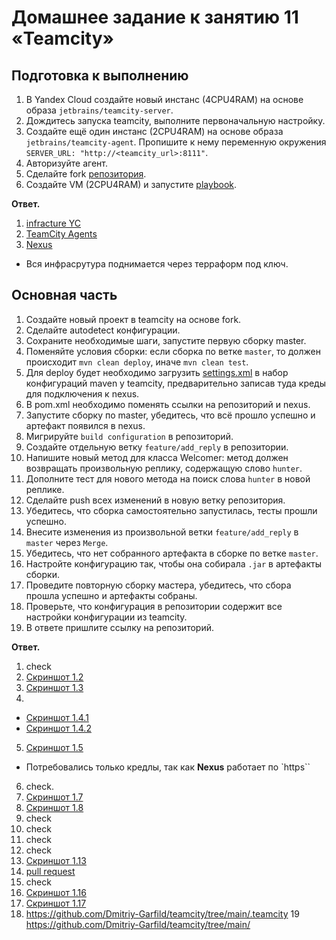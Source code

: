 # Домашнее задание к занятию 11 «Teamcity»


## Подготовка к выполнению

1. В Yandex Cloud создайте новый инстанс (4CPU4RAM) на основе образа `jetbrains/teamcity-server`.
2. Дождитесь запуска teamcity, выполните первоначальную настройку.
3. Создайте ещё один инстанс (2CPU4RAM) на основе образа `jetbrains/teamcity-agent`. Пропишите к нему переменную окружения `SERVER_URL: "http://<teamcity_url>:8111"`.
4. Авторизуйте агент.
5. Сделайте fork [репозитория](https://github.com/aragastmatb/example-teamcity).
6. Создайте VM (2CPU4RAM) и запустите [playbook](./infrastructure).

**Ответ.**
1. [infracture YC](screenshots/image_1.jpg)
2. [TeamCity Agents](screenshots/image_2.jpg)
3. [Nexus](screenshots/image_3.jpg)
- Вся инфрасрутура поднимается через терраформ под ключ.

## Основная часть

1. Создайте новый проект в teamcity на основе fork.
2. Сделайте autodetect конфигурации.
3. Сохраните необходимые шаги, запустите первую сборку master.
4. Поменяйте условия сборки: если сборка по ветке `master`, то должен происходит `mvn clean deploy`, иначе `mvn clean test`.
5. Для deploy будет необходимо загрузить [settings.xml](./teamcity/settings.xml) в набор конфигураций maven у teamcity, предварительно записав туда креды для подключения к nexus.
6. В pom.xml необходимо поменять ссылки на репозиторий и nexus.
7. Запустите сборку по master, убедитесь, что всё прошло успешно и артефакт появился в nexus.
8. Мигрируйте `build configuration` в репозиторий.
9. Создайте отдельную ветку `feature/add_reply` в репозитории.
10. Напишите новый метод для класса Welcomer: метод должен возвращать произвольную реплику, содержащую слово `hunter`.
11. Дополните тест для нового метода на поиск слова `hunter` в новой реплике.
12. Сделайте push всех изменений в новую ветку репозитория.
13. Убедитесь, что сборка самостоятельно запустилась, тесты прошли успешно.
14. Внесите изменения из произвольной ветки `feature/add_reply` в `master` через `Merge`.
15. Убедитесь, что нет собранного артефакта в сборке по ветке `master`.
16. Настройте конфигурацию так, чтобы она собирала `.jar` в артефакты сборки.
17. Проведите повторную сборку мастера, убедитесь, что сбора прошла успешно и артефакты собраны.
18. Проверьте, что конфигурация в репозитории содержит все настройки конфигурации из teamcity.
19. В ответе пришлите ссылку на репозиторий.


**Ответ.**
1. check
2. [Скриншот 1.2](screenshots/image_1.2.jpg)
3. [Скриншот 1.3](screenshots/image_1.3.jpg)
4. 
- [Скриншот 1.4.1](screenshots/image_1.4.jpg)
- [Скриншот 1.4.2](screenshots/image_1.4.1.jpg)
5. [Скриншот 1.5](screenshots/image_1.5.jpg)
- Потребовались только кредлы, так как **Nexus**  работает по `https``
6. check.
7. [Скриншот 1.7](screenshots/image_1.7.jpg)
8. [Скриншот 1.8](screenshots/image_1.8.jpg)
9. check
10. check
11. check
12. check
13. [Скриншот 1.13](screenshots/image_1.13.jpg)
14. [pull request](https://github.com/InfernoFeniks/example-teamcity/pull/1)
15. check
16. [Скриншот 1.16](screenshots/image_1.16.jpg)
17. [Скриншот 1.17](screenshots/image_1.17.jpg)
18. https://github.com/Dmitriy-Garfild/teamcity/tree/main/.teamcity
19 https://github.com/Dmitriy-Garfild/teamcity/tree/main/
  
